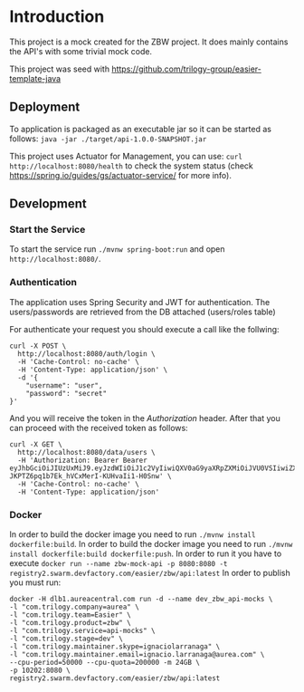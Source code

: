 # Introduction

This project is a mock created for the ZBW project. It does mainly contains the API's with some trivial mock code.

This project was seed with https://github.com/trilogy-group/easier-template-java

## Deployment

To application is packaged as an executable jar so it can be started as follows:
`java -jar ./target/api-1.0.0-SNAPSHOT.jar`

This project uses Actuator for Management, you can use: `curl http://localhost:8080/health` to check the system status
(check https://spring.io/guides/gs/actuator-service/ for more info).

## Development

### Start the Service

To start the service run `./mvnw spring-boot:run` and open `http://localhost:8080/`.

### Authentication

The application uses Spring Security and JWT for authentication.
The users/passwords are retrieved from the DB attached (users/roles table)

For authenticate your request you should execute a call like the follwing:
```
curl -X POST \
  http://localhost:8080/auth/login \
  -H 'Cache-Control: no-cache' \
  -H 'Content-Type: application/json' \
  -d '{
	"username": "user",
	"password": "secret"
}'
```

And you will receive the token in the *Authorization* header.
After that you can proceed with the received token as follows:
```
curl -X GET \
  http://localhost:8080/data/users \
  -H 'Authorization: Bearer Bearer eyJhbGciOiJIUzUxMiJ9.eyJzdWIiOiJ1c2VyIiwiQXV0aG9yaXRpZXMiOiJVU0VSIiwiZXhwIjoxNTIxNTU5NjUwfQ.h2w8RzTcUOfN5DbTjracYuvfwpf6O0iw8N29QqDhCVLPdOkp-JKPTZ6pq1b7Ek_hVCxMerI-KUHvaIi1-H0Snw' \
  -H 'Cache-Control: no-cache' \
  -H 'Content-Type: application/json'
```

### Docker

In order to build the docker image you need to run `./mvnw install dockerfile:build`.
In order to build the docker image you need to run `./mvnw install dockerfile:build dockerfile:push`.
In order to run it you have to execute `docker run --name zbw-mock-api -p 8080:8080 -t registry2.swarm.devfactory.com/easier/zbw/api:latest`
In order to publish you must run:
```
docker -H dlb1.aureacentral.com run -d --name dev_zbw_api-mocks \
-l "com.trilogy.company=aurea" \
-l "com.trilogy.team=Easier" \
-l "com.trilogy.product=zbw" \
-l "com.trilogy.service=api-mocks" \
-l "com.trilogy.stage=dev" \
-l "com.trilogy.maintainer.skype=ignaciolarranaga" \
-l "com.trilogy.maintainer.email=ignacio.larranaga@aurea.com" \
--cpu-period=50000 --cpu-quota=200000 -m 24GB \
-p 10202:8080 \
registry2.swarm.devfactory.com/easier/zbw/api:latest
```
